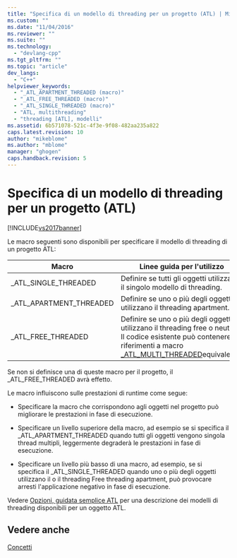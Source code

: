 ```yaml
---
title: "Specifica di un modello di threading per un progetto (ATL) | Microsoft Docs"
ms.custom: ""
ms.date: "11/04/2016"
ms.reviewer: ""
ms.suite: ""
ms.technology: 
  - "devlang-cpp"
ms.tgt_pltfrm: ""
ms.topic: "article"
dev_langs: 
  - "C++"
helpviewer_keywords: 
  - "_ATL_APARTMENT_THREADED (macro)"
  - "_ATL_FREE_THREADED (macro)"
  - "_ATL_SINGLE_THREADED (macro)"
  - "ATL, multithreading"
  - "threading [ATL], modelli"
ms.assetid: 6b571078-521c-4f3e-9f08-482aa235a822
caps.latest.revision: 10
author: "mikeblome"
ms.author: "mblome"
manager: "ghogen"
caps.handback.revision: 5
---
```

# Specifica di un modello di threading per un progetto (ATL)
[!INCLUDE[vs2017banner](../assembler/inline/includes/vs2017banner.md)]

Le macro seguenti sono disponibili per specificare il modello di threading di un progetto ATL:  
  
|Macro|Linee guida per l'utilizzo|  
|-----------|--------------------------------|  
|\_ATL\_SINGLE\_THREADED|Definire se tutti gli oggetti utilizzano il singolo modello di threading.|  
|\_ATL\_APARTMENT\_THREADED|Definire se uno o più degli oggetti utilizzano il threading apartment.|  
|\_ATL\_FREE\_THREADED|Definire se uno o più degli oggetti utilizzano il threading free o neutro.  Il codice esistente può contenere riferimenti a macro [\_ATL\_MULTI\_THREADED](../Topic/_ATL_MULTI_THREADED.md)equivalente.|  
  
 Se non si definisce una di queste macro per il progetto, il \_ATL\_FREE\_THREADED avrà effetto.  
  
 Le macro influiscono sulle prestazioni di runtime come segue:  
  
-   Specificare la macro che corrispondono agli oggetti nel progetto può migliorare le prestazioni in fase di esecuzione.  
  
-   Specificare un livello superiore della macro, ad esempio se si specifica il \_ATL\_APARTMENT\_THREADED quando tutti gli oggetti vengono singola thread multipli, leggermente degraderà le prestazioni in fase di esecuzione.  
  
-   Specificare un livello più basso di una macro, ad esempio, se si specifica il \_ATL\_SINGLE\_THREADED quando uno o più degli oggetti utilizzano il o il threading Free threading apartment, può provocare arresti l'applicazione negativo in fase di esecuzione.  
  
 Vedere [Opzioni, guidata semplice ATL](../atl/reference/options-atl-simple-object-wizard.md) per una descrizione dei modelli di threading disponibili per un oggetto ATL.  
  
## Vedere anche  
 [Concetti](../atl/active-template-library-atl-concepts.md)